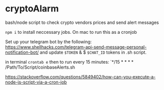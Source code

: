 # cryptoAlarm
bash/node script to check crypto vendors prices and send alert messages

`npm i` to install neccessary jobs.
 On mac to run this as a cronjob 

Set up your telegram bot by the following:
https://www.shellhacks.com/telegram-api-send-message-personal-notification-bot/
and update `$TOKEN` & $ `$CHAT_ID` tokens in .sh script.

in terminal
`crontab e`
then to run every 15 minutes:
`*/15 * * * * /Path/To/Script/coinbaseAlerts.sh

https://stackoverflow.com/questions/5849402/how-can-you-execute-a-node-js-script-via-a-cron-job

